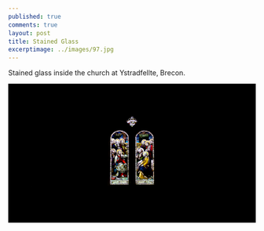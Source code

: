 ```yaml
---
published: true
comments: true
layout: post
title: Stained Glass
excerptimage: ../images/97.jpg
---
```


Stained glass inside the church at Ystradfellte, Brecon. 

[![Image 97/365	25mm	f/1.8	ISO200	1/200](../images/97.jpg)](https://www.flickr.com/photos/tmadhavan/16486462673/)